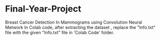 # Final-Year-Project
Breast Cancer Detection In Mammograms using Convolution Neural Metwork
In Colab code, after extracting the dataset , replace the "Info.txt" file with the given "Info.txt" file in 'Colab Code' folder.
